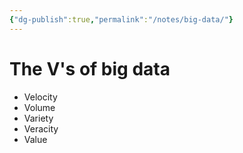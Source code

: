 ```yaml
---
{"dg-publish":true,"permalink":"/notes/big-data/"}
---
```



# The V's of big data
- Velocity
- Volume
- Variety
- Veracity
- Value